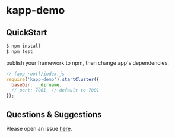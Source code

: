 # kapp-demo



## QuickStart

```bash
$ npm install
$ npm test
```

publish your framework to npm, then change app's dependencies:

```js
// {app_root}/index.js
require('kapp-demo').startCluster({
  baseDir: __dirname,
  // port: 7001, // default to 7001
});

```

## Questions & Suggestions

Please open an issue [here](https://github.com/eggjs/egg/issues).

